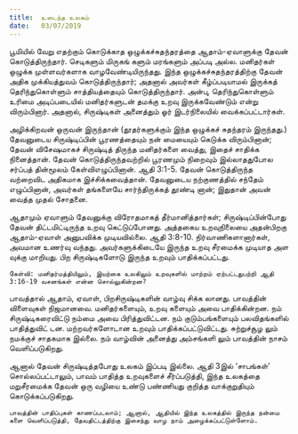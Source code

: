 ```yaml
---
title:  உடைந்த உலகம்
date:   03/07/2019
---
```


பூமியில் வேறு எதற்கும் கொடுக்காத ஒழுக்கச்சுதந்தரத்தை ஆதாம்-ஏவாளுக்கு தேவன் கொடுத்திருந்தார். செடிகளும் மிருகங் களும் மரங்களும் அப்படி அல்ல. மனிதர்கள் ஒழுக்க முள்ளவர்களாக வாழவேண்டியிருந்தது. இந்த ஒழுக்கச்சுதந்தரத்திற்கு தேவன் அதிக முக்கியத்துவம் கொடுத்திருந்தார்; அதனால் அவர்கள் கீழ்ப்படியாமல் இருக்கத் தெரிந்துகொள்ளும் சாத்தியத்தையும் கொடுத்திருந்தார். அன்பு, தெரிந்துகொள்ளும் உரிமை அடிப்படையில் மனிதர்களுடன் தமக்கு உறவு இருக்கவேண்டும் என்று விரும்பினார். அதனால், சிருஷ்டிகள் அனைத்தும் ஓர் இடர்நிலையில் வைக்கப்பட்டார்கள்.

அழிக்கிறவன் ஒருவன் இருந்தான் (தூதர்களுக்கும் இந்த ஒழுக்கச் சுதந்தரம் இருந்தது.) தேவனுடைய சிருஷ்டிப்பின் பூரணத்தையும் நன் மையையும் கெடுக்க விரும்பினான்; தேவன் விசேஷமாகச் சிருஷ்டித் திருந்த மனிதர்களை வைத்து, இதைச் சாதிக்க நினைத்தான். தேவன் கொடுத்திருந்தவற்றில் பூரணமும் நிறைவும் இல்லாததுபோல சர்ப்பத் தின்மூலம் கேள்விஎழுப்பினான். ஆதி 3:1-5. தேவன் கொடுத்திருந்த வற்றைவிட அதிகமாக இச்சிக்கவைத்தான். தேவனுடைய நற்குணத்தில் சந்தேம் எழுப்பினான், அவர்கள் தங்களையே சார்ந்திருக்கத் தூண்டி னான்; இதுதான் அவன் வைத்த முதல் சோதனை.

ஆதாமும் ஏவாளும் தேவனுக்கு விரோதமாகத் தீர்மானித்தார்கள்; சிருஷ்டிப்பின்போது தேவன் திட்டமிட்டிருந்த உறவு கெட்டுப்போனது. அத்தகைய உறவுநிலையை அதன்பிறகு ஆதாம்-ஏவாள் அனுபவிக்க முடியவில்லை. ஆதி 3:8-10.  நிர்வாணிகளானார்கள், அவமான உணர்வு வந்தது. அவர்களுக்கிடையே இருந்த உறவு சீரமைக்க முடியாத அள வுக்கு மாறியது. பிற சிருஷ்டிகளோடு இருந்த உறவும் பாதிக்கப்பட்டது.

`கேள்வி: மனிதர்மத்தியிலும், இயற்கை உலகிலும் உறவுகளில் மாற்றம் ஏற்பட்டதுபற்றி ஆதி 3:16-19 வசனங்கள் என்ன சொல்லுகின்றன?`

பாவத்தால் ஆதாம், ஏவாள், பிறசிருஷ்டிகளின் வாழ்வு சிக்க லானது. பாவத்தின் விளைவுகள் நிஜமானவை. மனிதர்களையும், உறவு களையும் அவை பாதிக்கின்றன. நம் சிருஷ்டிகரைவிட்டு நம்மை அவை பிரித்துவிட்டன. நம் குடும்பங்களையும் பலவிதங்களில் பாதித்துவிட் டன. மற்றவர்களோடான உறவும் பாதிக்கப்பட்டுவிட்டது. சுற்றுச்சூழ லும் நமக்குச் சாதகமாக இல்லை. நம் வாழ்வின் அனைத்து அம்சங்களி லும் பாவத்தின் நாசம் வெளிப்படுகிறது.

ஆனால் தேவன் சிருஷ்டித்தபோது உலகம் இப்படி இல்லை. ஆதி 3இல் ‘சாபங்கள்’ சொல்லப்பட்டாலும், பாவம் பாதித்த உறவுகளைச் சீர்ப்படுத்தி, இந்த உலகத்தை மறுசீரமைக்க தேவன் ஒரு வழியை உண்டு பண்ணியது குறித்த வாக்குறுதியும் கொடுக்கப்படுகிறது.

`பாவத்தின் பாதிப்புகள் காணப்படலாம்; ஆனால், ஆதியில் இந்த உலகத்தில் இருந்த நன்மை களை வெளிப்படுத்தி, தேவதிட்டத்திற்கு இசைந்து வாழ நாம் அழைக்கப்பட்டுள்ளோம்.`